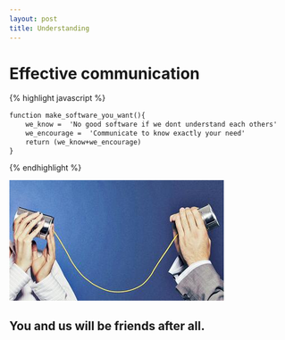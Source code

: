 ```yaml
---
layout: post
title: Understanding 
---
```

# Effective communication 
{% highlight javascript %}

    function make_software_you_want(){
        we_know =  'No good software if we dont understand each others'
        we_encourage =  'Communicate to know exactly your need'
        return (we_know+we_encourage)
    } 
{% endhighlight %}

![scrum](/images/conversation.jpg)

## You and us will be friends after all. 
